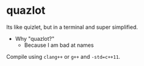 quazlot
=======

Its like quizlet, but in a terminal and super simplified.

* Why "quazlot?"
  * Because I am bad at names

Compile using `clang++` or `g++` and `-std=c++11`.
